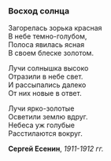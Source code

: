### **Восход солнца**  
Загорелась зорька красная  
В небе темно-голубом,  
Полоса явилась ясная  
В своем блеске золотом.

Лучи солнышка высоко\
Отразили в небе свет.\
И рассыпались далеко\
От них новые в ответ.

Лучи ярко-золотые \
Осветили землю вдруг. \
Небеса уж голубые \
Расстилаются вокруг.

__Сергей Есенин__, *1911-1912 гг.*


